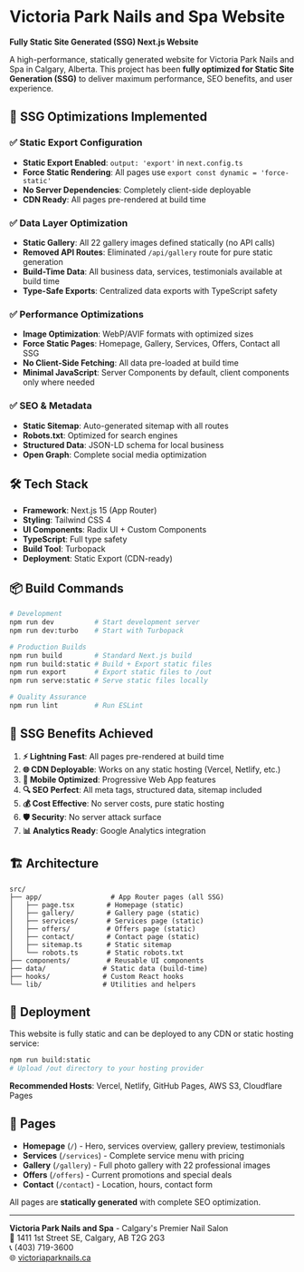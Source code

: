 # Victoria Park Nails and Spa Website

**Fully Static Site Generated (SSG) Next.js Website**

A high-performance, statically generated website for Victoria Park Nails and Spa in Calgary, Alberta. This project has been **fully optimized for Static Site Generation (SSG)** to deliver maximum performance, SEO benefits, and user experience.

## 🚀 SSG Optimizations Implemented

### ✅ Static Export Configuration
- **Static Export Enabled**: `output: 'export'` in `next.config.ts`
- **Force Static Rendering**: All pages use `export const dynamic = 'force-static'`
- **No Server Dependencies**: Completely client-side deployable
- **CDN Ready**: All pages pre-rendered at build time

### ✅ Data Layer Optimization  
- **Static Gallery**: All 22 gallery images defined statically (no API calls)
- **Removed API Routes**: Eliminated `/api/gallery` route for pure static generation
- **Build-Time Data**: All business data, services, testimonials available at build time
- **Type-Safe Exports**: Centralized data exports with TypeScript safety

### ✅ Performance Optimizations
- **Image Optimization**: WebP/AVIF formats with optimized sizes
- **Force Static Pages**: Homepage, Gallery, Services, Offers, Contact all SSG
- **No Client-Side Fetching**: All data pre-loaded at build time
- **Minimal JavaScript**: Server Components by default, client components only where needed

### ✅ SEO & Metadata
- **Static Sitemap**: Auto-generated sitemap with all routes
- **Robots.txt**: Optimized for search engines  
- **Structured Data**: JSON-LD schema for local business
- **Open Graph**: Complete social media optimization

## 🛠 Tech Stack

- **Framework**: Next.js 15 (App Router)
- **Styling**: Tailwind CSS 4
- **UI Components**: Radix UI + Custom Components
- **TypeScript**: Full type safety
- **Build Tool**: Turbopack
- **Deployment**: Static Export (CDN-ready)

## 📦 Build Commands

```bash
# Development
npm run dev          # Start development server
npm run dev:turbo    # Start with Turbopack

# Production Builds
npm run build        # Standard Next.js build
npm run build:static # Build + Export static files
npm run export       # Export static files to /out
npm run serve:static # Serve static files locally

# Quality Assurance
npm run lint         # Run ESLint
```

## 🎯 SSG Benefits Achieved

1. **⚡ Lightning Fast**: All pages pre-rendered at build time
2. **🌐 CDN Deployable**: Works on any static hosting (Vercel, Netlify, etc.)
3. **📱 Mobile Optimized**: Progressive Web App features
4. **🔍 SEO Perfect**: All meta tags, structured data, sitemap included
5. **💰 Cost Effective**: No server costs, pure static hosting
6. **🛡️ Security**: No server attack surface
7. **📊 Analytics Ready**: Google Analytics integration

## 🏗 Architecture

```
src/
├── app/                 # App Router pages (all SSG)
│   ├── page.tsx        # Homepage (static)
│   ├── gallery/        # Gallery page (static)
│   ├── services/       # Services page (static)
│   ├── offers/         # Offers page (static)
│   ├── contact/        # Contact page (static)
│   ├── sitemap.ts      # Static sitemap
│   └── robots.ts       # Static robots.txt
├── components/         # Reusable UI components
├── data/              # Static data (build-time)
├── hooks/             # Custom React hooks
└── lib/               # Utilities and helpers
```

## 🚀 Deployment

This website is fully static and can be deployed to any CDN or static hosting service:

```bash
npm run build:static
# Upload /out directory to your hosting provider
```

**Recommended Hosts**: Vercel, Netlify, GitHub Pages, AWS S3, Cloudflare Pages

## 📄 Pages

- **Homepage** (`/`) - Hero, services overview, gallery preview, testimonials
- **Services** (`/services`) - Complete service menu with pricing
- **Gallery** (`/gallery`) - Full photo gallery with 22 professional images
- **Offers** (`/offers`) - Current promotions and special deals
- **Contact** (`/contact`) - Location, hours, contact form

All pages are **statically generated** with complete SEO optimization.

---

**Victoria Park Nails and Spa** - Calgary's Premier Nail Salon  
📍 1411 1st Street SE, Calgary, AB T2G 2G3  
📞 (403) 719-3600  
🌐 [victoriaparknails.ca](https://victoriaparknails.ca)
